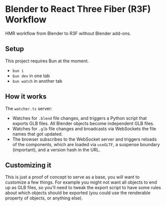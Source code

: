 # Blender to React Three Fiber (R3F) Workflow

HMR workflow from Blender to R3F without Blender add-ons.

## Setup

This project requires Bun at the moment.

- `bun i`
- `bun dev` in one tab
- `bun watch` in another tab

## How it works

The `watcher.ts` server:

- Watches for `.blend` file changes, and triggers a Python script that exports GLB files. All Blender objects become independent GLB files.
- Watches for `.glb` file changes and broadcasts via WebSockets the file names that got updated.
- The browser subscribes to the WebSocket server and triggers reloads of the components, which are loaded via `useGLTF`, a suspense boundary (important), and a version hash in the URL.

## Customizing it

This is just a proof of concept to serve as a base, you will want to customize a few things. For example you might not want all objects to end up as GLB files, so you'll need to tweak the export script to have some rules about which objects should be exported (you could use the renderable property of objects, or anything else).
